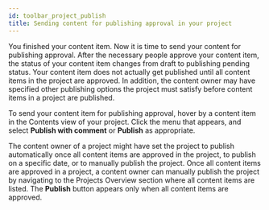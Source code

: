 ```yaml
---
id: toolbar_project_publish
title: Sending content for publishing approval in your project
---
```


You finished your content item. Now it is time to send your content for publishing approval. After the necessary people approve your content item, the status of your content item changes from draft to publishing pending status. Your content item does not actually get published until all content items in the project are approved. In addition, the content owner may have specified other publishing options the project must satisfy before content items in a project are published.

To send your content item for publishing approval, hover by a content item in the Contents view of your project. Click the menu that appears, and select **Publish with comment** or **Publish** as appropriate.

The content owner of a project might have set the project to publish automatically once all content items are approved in the project, to publish on a specific date, or to manually publish the project. Once all content items are approved in a project, a content owner can manually publish the project by navigating to the Projects Overview section where all content items are listed. The **Publish** button appears only when all content items are approved.

